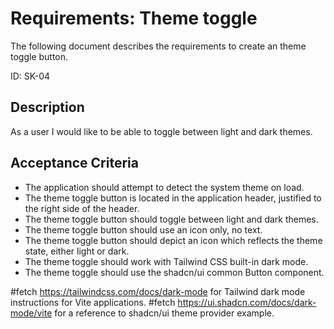 # Requirements: Theme toggle

The following document describes the requirements to create an theme toggle button.

ID: SK-04

## Description

As a user I would like to be able to toggle between light and dark themes.

## Acceptance Criteria

- The application should attempt to detect the system theme on load.
- The theme toggle button is located in the application header, justified to the right side of the header.
- The theme toggle button should toggle between light and dark themes.
- The theme toggle button should use an icon only, no text.
- The theme toggle button should depict an icon which reflects the theme state, either light or dark.
- The theme toggle should work with Tailwind CSS built-in dark mode.
- The theme toggle should use the shadcn/ui common Button component.

#fetch https://tailwindcss.com/docs/dark-mode for Tailwind dark mode instructions for Vite applications.
#fetch https://ui.shadcn.com/docs/dark-mode/vite for a reference to shadcn/ui theme provider example.
